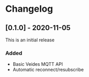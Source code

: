 # Changelog

## [0.1.0] - 2020-11-05

This is an initial release

### Added

* Basic Veides MQTT API
* Automatic reconnect/resubscribe
